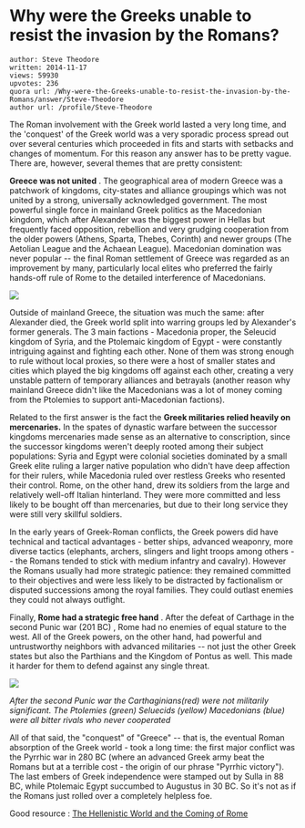 # Why were the Greeks unable to resist the invasion by the Romans?

	author: Steve Theodore
	written: 2014-11-17
	views: 59930
	upvotes: 236
	quora url: /Why-were-the-Greeks-unable-to-resist-the-invasion-by-the-Romans/answer/Steve-Theodore
	author url: /profile/Steve-Theodore


The Roman involvement with the Greek world lasted a very long time, and the 'conquest' of the Greek world was a very sporadic process spread out over several centuries which proceeded in fits and starts with setbacks and changes of momentum. For this reason any answer has to be pretty vague. There are, however, several themes that are pretty consistent:

__Greece was not united__ . The geographical area of modern Greece was a patchwork of kingdoms, city-states and alliance groupings which was not united by a strong, universally acknowledged government. The most powerful single force in mainland Greek politics as the Macedonian kingdom, which after Alexander was the biggest power in Hellas but frequently faced opposition, rebellion and very grudging cooperation from the older powers (Athens, Sparta, Thebes, Corinth) and newer groups (The Aetolian League and the Achaean League). Macedonian domination was never popular -- the final Roman settlement of Greece was regarded as an improvement by many, particularly local elites who preferred the fairly hands-off rule of Rome to the detailed interference of Macedonians.



![](https://qph.fs.quoracdn.net/main-qimg-bf93bce75cdbb970c91785624fff4cd6-c)



Outside of mainland Greece, the situation was much the same: after Alexander died, the Greek world split into warring groups led by Alexander's former generals. The 3 main factions - Macedonia proper, the Seleucid kingdom of Syria, and the Ptolemaic kingdom of Egypt - were constantly intriguing against and fighting each other. None of them was strong enough to rule without local proxies, so there were a host of smaller states and cities which played the big kingdoms off against each other, creating a very unstable pattern of temporary alliances and betrayals (another reason why mainland Greece didn't like the Macedonians was a lot of money coming from the Ptolemies to support anti-Macedonian factions).

Related to the first answer is the fact the __Greek militaries relied heavily on mercenaries.__ In the spates of dynastic warfare between the successor kingdoms mercenaries made sense as an alternative to conscription, since the successor kingdoms weren't deeply rooted among their subject populations: Syria and Egypt were colonial societies dominated by a small Greek elite ruling a larger native population who didn't have deep affection for their rulers, while Macedonia ruled over restless Greeks who resented their control. Rome, on the other hand, drew its soldiers from the large and relatively well-off Italian hinterland. They were more committed and less likely to be bought off than mercenaries, but due to their long service they were still very skillful soldiers. 

In the early years of Greek-Roman conflicts, the Greek powers did have technical and tactical advantages - better ships, advanced weaponry, more diverse tactics (elephants, archers, slingers and light troops among others -- the Romans tended to stick with medium infantry and cavalry). However the Romans usually had more strategic patience: they remained committed to their objectives and were less likely to be distracted by factionalism or disputed successions among the royal families. They could outlast enemies they could not always outfight.


Finally, __Rome had a strategic free hand__ . After the defeat of Carthage in the second Punic war (201 BC) , Rome had no enemies of equal stature to the west. All of the Greek powers, on the other hand, had powerful and untrustworthy neighbors with advanced militaries -- not just the other Greek states but also the Parthians and the Kingdom of Pontus as well. This made it harder for them to defend against any single threat.



![](https://qph.fs.quoracdn.net/main-qimg-60a4e73e8c6e4a60e3a5f8ae2c98df67-c)

_After the second Punic war the Carthaginians(red) were not militarily significant. The Ptolemies (green) Seluecids (yellow) Macedonians (blue) were all bitter rivals who never cooperated_ 

All of that said, the "conquest" of "Greece" -- that is, the eventual Roman absorption of the Greek world - took a long time: the first major conflict was the Pyrrhic war in 280 BC (where an advanced Greek army beat the Romans but at a terrible cost - the origin of our phrase "Pyrrhic victory"). The last embers of Greek independence were stamped out by Sulla in 88 BC, while Ptolemaic Egypt succumbed to Augustus in 30 BC. So it's not as if the Romans just rolled over a completely helpless foe.

Good resource : [The Hellenistic World and the Coming of Rome](http://www.ucpress.edu/book.php?isbn=9780520057371)

